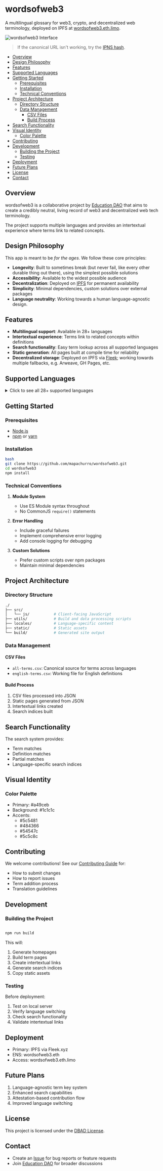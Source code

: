 # wordsofweb3

A multilingual glossary for web3, crypto, and decentralized web terminology, deployed on IPFS at [wordsofweb3.eth.limo](https://wordsofweb3.eth.limo).

![wordsofweb3 Interface](https://res.cloudinary.com/resourcefulmind-inc/image/upload/v1739897349/Screenshot_2025-02-18_at_5.47.28_PM_qknuhu.png "Words of Web3 Glossary Interface")


> If the canonical URL isn't working, try the [IPNS hash](https://ipfs.io/ipns/k51qzi5uqu5dik032y8x6pgcprlg8t42dy521tnnqiomgxauyt3u2z6j5x60r1/english-us/index.html).

<!-- START doctoc generated TOC please keep comment here to allow auto update -->
<!-- DON'T EDIT THIS SECTION, INSTEAD RE-RUN doctoc TO UPDATE -->

- [Overview](#overview)
- [Design Philosophy](#design-philosophy)
- [Features](#features)
- [Supported Languages](#supported-languages)
- [Getting Started](#getting-started)
  - [Prerequisites](#prerequisites)
  - [Installation](#installation)
  - [Technical Conventions](#technical-conventions)
- [Project Architecture](#project-architecture)
  - [Directory Structure](#directory-structure)
  - [Data Management](#data-management)
    - [CSV Files](#csv-files)
    - [Build Process](#build-process)
- [Search Functionality](#search-functionality)
- [Visual Identity](#visual-identity)
  - [Color Palette](#color-palette)
- [Contributing](#contributing)
- [Development](#development)
  - [Building the Project](#building-the-project)
  - [Testing](#testing)
- [Deployment](#deployment)
- [Future Plans](#future-plans)
- [License](#license)
- [Contact](#contact)

<!-- END doctoc generated TOC please keep comment here to allow auto update -->

## Overview

wordsofweb3 is a collaborative project by [Education DAO](https://educationdao.xyz/) that aims to create a credibly neutral, living record of web3 and decentralized web tech terminology. 

The project supports multiple languages and provides an intertextual experience where terms link to related concepts.

## Design Philosophy

This app is meant to be _for the ages_. We follow these core principles:

- **Longevity**: Built to sometimes break (but never fail, like every other durable thing out there), using the simplest possible solutions
- **Accessibility**: Available to the widest possible audience
- **Decentralization**: Deployed on [IPFS](https://ipfs.tech/) for permanent availability
- **Simplicity**: Minimal dependencies, custom solutions over external packages
- **Language neutrality**: Working towards a human language-agnostic design.

## Features

- **Multilingual support**: Available in 28+ languages
- **Intertextual experience**: Terms link to related concepts within definitions
- **Search functionality**: Easy term lookup across all supported languages
- **Static generation**: All pages built at compile time for reliability
- **Decentralized storage**: Deployed on IPFS via [Fleek]((https://fleek.xyz/)); working towards multiple fallbacks, e.g. Arweave, GH Pages, etc.

## Supported Languages

<details>
<summary>Click to see all 28+ supported languages</summary>

- العربية (Arabic)
- 中文-简体 (Simplified Chinese)
- 中文-繁體 (Traditional Chinese)
- Nederlands (Dutch)
- English (US/UK)
- Français (French)
- Deutsch (German)
- Eλληνικά (Greek)
- Hausa
- हिन्दी (Hindi)
- 日本語 (Japanese)
- 한국어 (Korean)
- Español de (Latin America)
- Magyar (Hungarian)
- Bahasa Indonesia (Indonesian)
- Italiano (Italian)
- فارسی (Persian)
- Bahasa Melayu (Malaysian)
- Pidgin (Nigerian Pidgin)
- Polski (Polish)
- Português Brasileiro (Brazilian Portuguese)
- Limba Română (Romanian)
- Русские (Russian)
- 

</details>

## Getting Started

### Prerequisites

- [Node.js](https://nodejs.org/en)
- [npm](https://www.npmjs.com/) or [yarn](https://classic.yarnpkg.com/lang/en/docs/install/#mac-stable)

### Installation

```bash
bash
git clone https://github.com/mapachurro/wordsofweb3.git
cd wordsofweb3
npm install
```

### Technical Conventions

1. **Module System**
   - Use ES Module syntax throughout
   - No CommonJS `require()` statements

2. **Error Handling**
   - Include graceful failures
   - Implement comprehensive error logging
   - Add console logging for debugging

3. **Custom Solutions**
   - Prefer custom scripts over npm packages
   - Maintain minimal dependencies

## Project Architecture

### Directory Structure

```bash
./
├── src/
│   └── js/           # Client-facing JavaScript
├── utils/            # Build and data processing scripts
├── locales/          # Language-specific content
├── static/           # Static assets
└── build/            # Generated site output
```

### Data Management

#### CSV Files

- `all-terms.csv`: Canonical source for terms across languages
- `english-terms.csv`: Working file for English definitions

#### Build Process

1. CSV files processed into JSON
2. Static pages generated from JSON
3. Intertextual links created
4. Search indices built

## Search Functionality

The search system provides:

- Term matches
- Definition matches
- Partial matches
- Language-specific search indices

## Visual Identity

### Color Palette

- Primary: #a49ceb
- Background: #1c1c1c
- Accents:
  - #5c5481
  - #484366
  - #54547c
  - #5c5c8c

## Contributing

We welcome contributions! See our [Contributing Guide](CONTRIBUTING.md) for:

- How to submit changes
- How to report issues
- Term addition process
- Translation guidelines

## Development

### Building the Project

```bash

npm run build
```


This will:
1. Generate homepages
2. Build term pages
3. Create intertextual links
4. Generate search indices
5. Copy static assets

### Testing

Before deployment:

1. Test on local server
2. Verify language switching
3. Check search functionality
4. Validate intertextual links

## Deployment

- Primary: IPFS via Fleek.xyz
- ENS: wordsofweb3.eth
- Access: wordsofweb3.eth.limo

## Future Plans

1. Language-agnostic term key system
2. Enhanced search capabilities
3. Attestation-based contribution flow
4. Improved language switching

## License

This project is licensed under the [DBAD License](licenses/wordsofweb3-code-license.md).

## Contact

- Create an [Issue](https://github.com/mapachurro/wordsofweb3/issues) for bug reports or feature requests
- Join [Education DAO](https://educationdao.xyz/) for broader discussions
